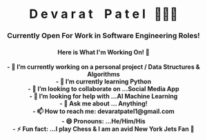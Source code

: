  <h1 align="center">
 D e v a r a t &nbsp&nbsp      P a t e l &nbsp 🙋🏽‍♂️
</h1>
<h3 align="center"> Currently Open For Work in Software Engineering Roles!  </h3>

<h4>
 <div align="center">Here is What I'm Working On! 👋 </div>
 </br>
 <div align="center"> - 🔭 I’m currently working on a personal project / Data Structures & Algorithms </div>
 <div align="center"> - 🌱 I’m currently learning Python </div>
 <div align="center"> - 👯 I’m looking to collaborate on ...Social Media App </div>
 <div align="center"> - 🤔 I’m looking for help with ...AI Machine Learning </div>
 <div align="center"> - 💬 Ask me about ... Anything! </div>
 <div align="center"> - 📫 How to reach me: devaratpatel1@gmail.com </div>
 <div align="center"> - 😄 Pronouns: ...He/Him/His </div>
 <div align="center"> - ⚡ Fun fact: ...I play Chess & I am an avid New York Jets Fan 🏈 </div>
</h4>

